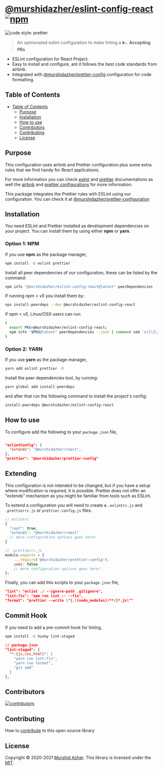 # [@murshidazher/eslint-config-react](https://github.com/murshidazher/eslint-config-react) [![npm](https://img.shields.io/npm/v/@murshidazher/eslint-config-react.svg?label=&color=0080FF)](https://github.com/murshidazher/eslint-config-react/releases/latest)

![code style: prettier](https://img.shields.io/badge/code_style-prettier-ff69b4.svg?style=flat-square)

> An opinionated eslint configuration to make linting a 🌬️. **Accepting PRs**

- ESLint configuration for React Project.
- Easy to install and configure, ant it follows the best code standards from airbnb.
- Integrated with [@murshidazher/prettier-config](https://github.com/murshidazher/prettier-config) configuration for code formatting.

## Table of Contents

- [Table of Contents](#table-of-contents)
  - [Purpose](#purpose)
  - [Installation](#installation)
  - [How to use](#how-to-use)
  - [Contributors](#contributors)
  - [Contributing](#contributing)
  - [License](#license)

## Purpose

This configuration uses airbnb and Prettier configuration plus some extra rules that we find handy for *React* applications.

For more information you can check [eslint](https://eslint.org/) and [prettier](https://prettier.io/) documentations as well the [airbnb](https://github.com/airbnb/javascript/tree/master/packages/eslint-config-airbnb) and [prettier configurations](https://github.com/prettier/eslint-config-prettier)  for more information.

This package integrates the Prettier rules with ESLint using our configuration. You can check it at [@murshidazher/prettier-configuration](https://github.com/murshidazher/prettier-config)

## Installation

You need ESLint and Prettier installed as development dependencies on your project. You can install them by using either **npm** or **yarn**.

### Option 1: NPM

If you use **npm** as the package manager,

```sh
npm install -D eslint prettier
```

Install all peer dependencies of our configuration, these can be listed by the command:

```sh
npm info "@murshidazher/eslint-config-react@latest" peerDependencies
```

If running *npm > v5* you install them by:

```sh
npx install-peerdeps --dev @murshidazher/eslint-config-react
```

If *npm < v5*, Linux/OSX users can run:

```sh
(
  export PKG=@murshidazher/eslint-config-react;
  npm info "$PKG@latest" peerDependencies --json | command sed 's/[\{\},]//g ; s/: /@/g' | xargs npm install --save-dev "$PKG@latest"
)
```

### Option 2: YARN

If you use **yarn** as the package manager,

```sh
yarn add eslint prettier -D
```

Install the peer dependencies tool, by running:

```sh
yarn global add install-peerdeps
```

and after that run the following command to install the project's config:

```sh
install-peerdeps @murshidazher/eslint-config-react
```

## How to use

To configure add the following to your `package.json` file,

```json

"eslintConfig": {
  "extends": "@murshidazher/react",
},
"prettier": "@murshidazher/prettier-config"
```

## Extending

This configuration is not intended to be changed, but if you have a setup where modification is required, it is possible. Prettier does not offer an "extends" mechanism as you might be familiar from tools such as ESLint.

To extend a configuration you will need to create a `.eslintrc.js` and `.prettierrc.js` or `prettier.config.js` files:

```js
//.eslintrc
{
  "root": true,
  "extends": "@murshidazher/react"
  // more configuration options goes here!
}

// .prettierrc.js
module.exports = {
    ...require('@murshidazher/prettier-config'),
    semi: false
    // more configuration options goes here!
};
```

Finally, you can add this scripts to your `package.json` file,

```json
"lint": "eslint ./ --ignore-path .gitignore",
"lint:fix": "npm run lint -- --fix",
"format": "prettier --write \"{,!(node_modules)/**/}*.js\""
```

## Commit Hook

If you need to add a pre-commit hook for linting,

```sh
npm install -D husky lint-staged
```

```json
// package.json
"lint-staged": {
  "*.{js,css,html}": [
    "yarn run lint:fix",
    "yarn run format",
    "git add"
  ]
},
```

## Contributors

[![contributors](https://contrib.rocks/image?repo=murshidazher/eslint-config-react)](https://github.com/murshidazher/eslint-config-react/graphs/contributors)

## Contributing

How to [contribute](/CONTRIBUTING.MD) to this open source library

## License

Copyright © 2020-2021 [Murshid Azher](https://murshidazher.com). This library is licensed under the [MIT](./LICENCE).
